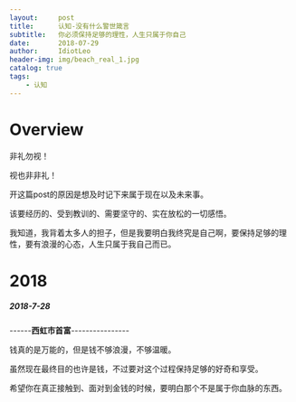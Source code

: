 ```yaml
---
layout:     post
title:      认知-没有什么警世箴言
subtitle:   你必须保持足够的理性，人生只属于你自己
date:       2018-07-29
author:     IdiotLeo
header-img: img/beach_real_1.jpg
catalog: true
tags:
    - 认知
---
```


# Overview

非礼勿视！

视也非非礼！

开这篇post的原因是想及时记下来属于现在以及未来事。

该要经历的、受到教训的、需要坚守的、实在放松的一切感悟。

我知道，我背着太多人的担子，但是我要明白我终究是自己啊，要保持足够的理性，要有浪漫的心态，人生只属于我自己而已。

# 2018

##### 2018-7-28

------**西虹市首富**----------------

钱真的是万能的，但是钱不够浪漫，不够温暖。

虽然现在最终目的也许是钱，不过要对这个过程保持足够的好奇和享受。

希望你在真正接触到、面对到金钱的时候，要明白那个不是属于你血脉的东西。
